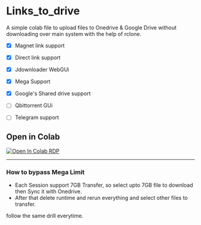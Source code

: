 # Links_to_drive
A simple colab file to upload files to Onedrive & Google Drive without downloading over main system with the help of rclone.

- [x] Magnet link support
- [x] Direct link support
- [x] Jdownloader WebGUi
- [x] Mega Support 
- [x] Google's Shared drive support
- [ ] Qbittorrent GUi 
- [ ] Telegram support


## Open in Colab
[![Open In Colab RDP](https://colab.research.google.com/assets/colab-badge.svg)](https://colab.research.google.com/drive/1NFCb_Cqf4beox0XynJk0RCOl2aFd-9WG?usp=sharing)

---------------------
### How to bypass Mega Limit
- Each Session support 7GB Transfer, so select upto 7GB file to download then Sync it with Onedrive.
- After that delete runtime and rerun everything and select other files to transfer.

follow the same drill everytime.
